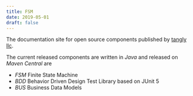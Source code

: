 ```yaml
---
title: FSM
date: 2019-05-01
draft: false
--- 
```


The documentation site for open source components published by [tangly llc](https://www.tangly.net).

The current released components are written in _Java_ and released on _Maven Central_ are

* _FSM_ Finite State Machine
* _BDD_ Behavior Driven Design Test Library based on JUnit 5
* _BUS_ Business Data Models
